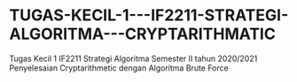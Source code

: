 # TUGAS-KECIL-1---IF2211-STRATEGI-ALGORITMA---CRYPTARITHMATIC
Tugas Kecil 1 IF2211 Strategi Algoritma Semester II tahun 2020/2021 Penyelesaian Cryptarithmetic dengan Algoritma Brute Force
